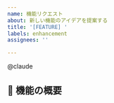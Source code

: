 ```yaml
---
name: 機能リクエスト
about: 新しい機能のアイデアを提案する
title: '[FEATURE] '
labels: enhancement
assignees: ''

---
```


@claude

## 🚀 機能の概要
